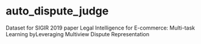 # auto_dispute_judge
Dataset for SIGIR 2019 paper Legal Intelligence for E-commerce: Multi-task Learning byLeveraging Multiview Dispute Representation

